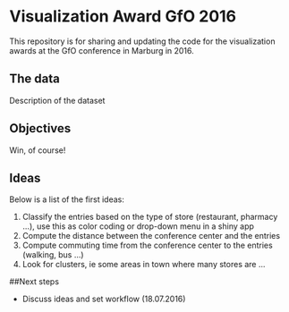 # Visualization Award GfO 2016

This repository is for sharing and updating the code for the visualization awards at the GfO conference in Marburg in 2016.

## The data

Description of the dataset

## Objectives

Win, of course!

## Ideas

Below is a list of the first ideas:

1. Classify the entries based on the type of store (restaurant, pharmacy ...), use this as color coding or drop-down menu in a shiny app
2. Compute the distance between the conference center and the entries 
3. Compute commuting time from the conference center to the entries (walking, bus ...)
4. Look for clusters, ie some areas in town where many stores are ...

##Next steps

* Discuss ideas and set workflow (18.07.2016)




